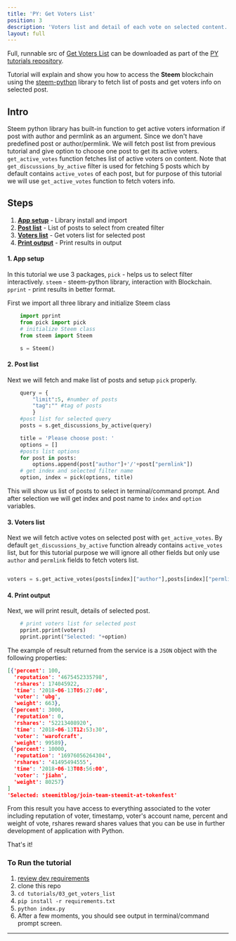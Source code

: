 ```yaml
---
title: 'PY: Get Voters List'
position: 3
description: 'Voters list and detail of each vote on selected content.'
layout: full
---              
```

<span class="fa-pull-left top-of-tutorial-repo-link"><span class="first-word">Full</span>, runnable src of [Get Voters List](https://github.com/steemit/devportal-tutorials-py/tree/master/tutorials/03_get_voters_list) can be downloaded as part of the [PY tutorials repository](https://github.com/steemit/devportal-tutorials-py).</span>
<br>



Tutorial will explain and show you how to access the **Steem** blockchain using the [steem-python](https://github.com/steemit/steem-python) library to fetch list of posts and get voters info on selected post.

## Intro

Steem python library has built-in function to get active voters information if post with author and permlink as an argument. Since we don't have predefined post or author/permlink. We will fetch post list from previous tutorial and give option to choose one post to get its active voters. `get_active_votes` function fetches list of active voters on content. Note that `get_discussions_by_active` filter is used for fetching 5 posts which by default contains `active_votes` of each post, but for purpose of this tutorial we will use `get_active_votes` function to fetch voters info.

## Steps

1.  [**App setup**](#app-setup) - Library install and import
1.  [**Post list**](#post-list) - List of posts to select from created filter 
1.  [**Voters list**](#voters-list) - Get voters list for selected post
1.  [**Print output**](#print-output) - Print results in output

#### 1. App setup <a name="app-setup"></a>

In this tutorial we use 3 packages, `pick` - helps us to select filter interactively. `steem` - steem-python library, interaction with Blockchain. `pprint` - print results in better format.

First we import all three library and initialize Steem class

```python
    import pprint
    from pick import pick
    # initialize Steem class
    from steem import Steem

    s = Steem()
```

#### 2. Post list <a name="post-list"></a>


Next we will fetch and make list of posts and setup `pick` properly.

```python
    query = {
        "limit":5, #number of posts
        "tag":"" #tag of posts
        }
    #post list for selected query
    posts = s.get_discussions_by_active(query)

    title = 'Please choose post: '
    options = []
    #posts list options
    for post in posts:
        options.append(post["author"]+'/'+post["permlink"])
    # get index and selected filter name
    option, index = pick(options, title)
```

This will show us list of posts to select in terminal/command prompt. And after selection we will get index and post name to `index` and `option` variables.

#### 3. Voters list <a name="voters-list"></a>

Next we will fetch active votes on selected post with `get_active_votes`. By default `get_discussions_by_active` function already contains `active_votes` list, but for this tutorial purpose we will ignore all other fields but only use `author` and `permlink` fields to fetch voters list.

```python

voters = s.get_active_votes(posts[index]["author"],posts[index]["permlink"])
```


#### 4. Print output <a name="print-output"></a>

Next, we will print result, details of selected post.

```python
    # print voters list for selected post
    pprint.pprint(voters)
    pprint.pprint("Selected: "+option)
```

The example of result returned from the service is a `JSON` object with the following properties:

```json
[{'percent': 100,
  'reputation': '4675452335798',
  'rshares': 174045922,
  'time': '2018-06-13T05:27:06',
  'voter': 'ubg',
  'weight': 663},
 {'percent': 3000,
  'reputation': 0,
  'rshares': '52213408920',
  'time': '2018-06-13T12:53:30',
  'voter': 'warofcraft',
  'weight': 99589},
 {'percent': 10000,
  'reputation': '16976056264304',
  'rshares': '41495494555',
  'time': '2018-06-13T08:56:00',
  'voter': 'jiahn',
  'weight': 80257}
]
'Selected: steemitblog/join-team-steemit-at-tokenfest'
```

From this result you have access to everything associated to the voter including reputation of voter, timestamp, voter's account name, percent and weight of vote, rshares reward shares values that you can be use in further development of application with Python.

That's it!

### To Run the tutorial

1.  [review dev requirements](https://github.com/steemit/devportal-tutorials-py/tree/master/tutorials/00_getting_started#dev-requirements)
1.  clone this repo
1.  `cd tutorials/03_get_voters_list`
1.  `pip install -r requirements.txt`
1.  `python index.py`
1.  After a few moments, you should see output in terminal/command prompt screen.


---
